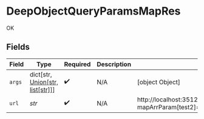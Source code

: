 # DeepObjectQueryParamsMapRes

OK


## Fields

| Field                                                                                                                                                                                                   | Type                                                                                                                                                                                                    | Required                                                                                                                                                                                                | Description                                                                                                                                                                                             | Example                                                                                                                                                                                                 |
| ------------------------------------------------------------------------------------------------------------------------------------------------------------------------------------------------------- | ------------------------------------------------------------------------------------------------------------------------------------------------------------------------------------------------------- | ------------------------------------------------------------------------------------------------------------------------------------------------------------------------------------------------------- | ------------------------------------------------------------------------------------------------------------------------------------------------------------------------------------------------------- | ------------------------------------------------------------------------------------------------------------------------------------------------------------------------------------------------------- |
| `args`                                                                                                                                                                                                  | dict[str, [Union[str, list[str]]](../../models/operations/deepobjectqueryparamsmapresargs.md)]                                                                                                          | :heavy_check_mark:                                                                                                                                                                                      | N/A                                                                                                                                                                                                     | [object Object]                                                                                                                                                                                         |
| `url`                                                                                                                                                                                                   | *str*                                                                                                                                                                                                   | :heavy_check_mark:                                                                                                                                                                                      | N/A                                                                                                                                                                                                     | http://localhost:35123/anything/queryParams/deepObject/map?mapArrParam[test2]=test3&mapArrParam[test2]=test4&mapArrParam[test]=test&mapArrParam[test]=test2&mapParam[test2]=value2&mapParam[test]=value |